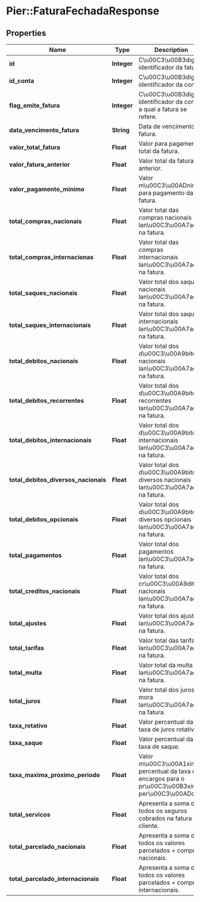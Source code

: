 # Pier::FaturaFechadaResponse

## Properties
Name | Type | Description | Notes
------------ | ------------- | ------------- | -------------
**id** | **Integer** | C\u00C3\u00B3digo identificador da fatura. | [optional] 
**id_conta** | **Integer** | C\u00C3\u00B3digo identificador da conta. | [optional] 
**flag_emite_fatura** | **Integer** | C\u00C3\u00B3digo identificador da conta a qual a fatura se refere. | [optional] 
**data_vencimento_fatura** | **String** | Data de vencimento da fatura. | [optional] 
**valor_total_fatura** | **Float** | Valor para pagamento total da fatura. | [optional] 
**valor_fatura_anterior** | **Float** | Valor total da fatura anterior. | [optional] 
**valor_pagamento_minimo** | **Float** | Valor m\u00C3\u00ADnimo para pagamento da fatura. | [optional] 
**total_compras_nacionais** | **Float** | Valor total das compras nacionais lan\u00C3\u00A7adas na fatura. | [optional] 
**total_compras_internacionas** | **Float** | Valor total das compras internacionais lan\u00C3\u00A7adas na fatura. | [optional] 
**total_saques_nacionais** | **Float** | Valor total dos saques nacionais lan\u00C3\u00A7ados na fatura. | [optional] 
**total_saques_internacionais** | **Float** | Valor total dos saques internacionais lan\u00C3\u00A7ados na fatura. | [optional] 
**total_debitos_nacionais** | **Float** | Valor total dos d\u00C3\u00A9bitos nacionais lan\u00C3\u00A7ados na fatura. | [optional] 
**total_debitos_recorrentes** | **Float** | Valor total dos d\u00C3\u00A9bitos recorrentes lan\u00C3\u00A7ados na fatura. | [optional] 
**total_debitos_internacionais** | **Float** | Valor total dos d\u00C3\u00A9bitos internacionais lan\u00C3\u00A7ados na fatura. | [optional] 
**total_debitos_diversos_nacionais** | **Float** | Valor total dos d\u00C3\u00A9bitos diversos nacionais lan\u00C3\u00A7ados na fatura. | [optional] 
**total_debitos_opcionais** | **Float** | Valor total dos d\u00C3\u00A9bitos diversos opcionais lan\u00C3\u00A7ados na fatura. | [optional] 
**total_pagamentos** | **Float** | Valor total dos pagamentos lan\u00C3\u00A7ados na fatura. | [optional] 
**total_creditos_nacionais** | **Float** | Valor total dos cr\u00C3\u00A9ditos nacionais lan\u00C3\u00A7ados na fatura. | [optional] 
**total_ajustes** | **Float** | Valor total dos ajustes lan\u00C3\u00A7ados na fatura. | [optional] 
**total_tarifas** | **Float** | Valor total das tarifas lan\u00C3\u00A7adas na fatura. | [optional] 
**total_multa** | **Float** | Valor total da multa lan\u00C3\u00A7ada na fatura. | [optional] 
**total_juros** | **Float** | Valor total dos juros de mora lan\u00C3\u00A7ados na fatura. | [optional] 
**taxa_rotativo** | **Float** | Valor percentual da taxa de juros rotativos. | [optional] 
**taxa_saque** | **Float** | Valor percentual da taxa de saque. | [optional] 
**taxa_maxima_proximo_periodo** | **Float** | Valor m\u00C3\u00A1ximo percentual da taxa de encargos para o pr\u00C3\u00B3ximo per\u00C3\u00ADodo. | [optional] 
**total_servicos** | **Float** | Apresenta a soma de todos os seguros cobrados na fatura do cliente. | 
**total_parcelado_nacionais** | **Float** | Apresenta a soma de todos os valores parcelados + compras nacionais. | 
**total_parcelado_internacionais** | **Float** | Apresenta a soma de todos os valores parcelados + compras internacionais. | 



